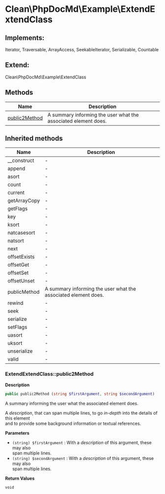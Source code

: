 # Clean\PhpDocMd\Example\ExtendExtendClass  



## Implements:
Iterator, Traversable, ArrayAccess, SeekableIterator, Serializable, Countable

## Extend:

Clean\PhpDocMd\Example\ExtendClass

## Methods

| Name | Description |
|------|-------------|
|[public2Method](#extendextendclasspublic2method)|A summary informing the user what the associated element does.|

## Inherited methods

| Name | Description |
|------|-------------|
|__construct|-|
|append|-|
|asort|-|
|count|-|
|current|-|
|getArrayCopy|-|
|getFlags|-|
|key|-|
|ksort|-|
|natcasesort|-|
|natsort|-|
|next|-|
|offsetExists|-|
|offsetGet|-|
|offsetSet|-|
|offsetUnset|-|
|publicMethod|A summary informing the user what the associated element does.|
|rewind|-|
|seek|-|
|serialize|-|
|setFlags|-|
|uasort|-|
|uksort|-|
|unserialize|-|
|valid|-|



### ExtendExtendClass::public2Method  

**Description**

```php
public public2Method (string $firstArgument, string $secondArgument)
```

A summary informing the user what the associated element does. 

A *description*, that can span multiple lines, to go _in-depth_ into the details of this element  
and to provide some background information or textual references. 

**Parameters**

* `(string) $firstArgument`
: With a *description* of this argument, these may also  
   span multiple lines.  
* `(string) $secondArgument`
: With a *description* of this argument, these may also  
   span multiple lines.  

**Return Values**

`void`




